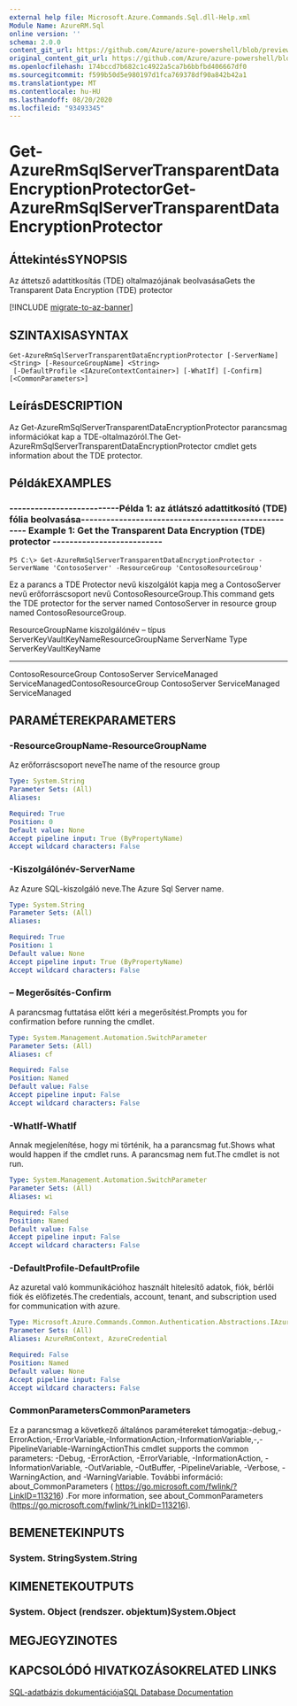 ```yaml
---
external help file: Microsoft.Azure.Commands.Sql.dll-Help.xml
Module Name: AzureRM.Sql
online version: ''
schema: 2.0.0
content_git_url: https://github.com/Azure/azure-powershell/blob/preview/src/ResourceManager/Sql/Commands.Sql/help/Get-AzureRmSqlServerTransparentDataEncryptionProtector.md
original_content_git_url: https://github.com/Azure/azure-powershell/blob/preview/src/ResourceManager/Sql/Commands.Sql/help/Get-AzureRmSqlServerTransparentDataEncryptionProtector.md
ms.openlocfilehash: 174bccd7b682c1c4922a5ca7b6bbfbd406667df0
ms.sourcegitcommit: f599b50d5e980197d1fca769378df90a842b42a1
ms.translationtype: MT
ms.contentlocale: hu-HU
ms.lasthandoff: 08/20/2020
ms.locfileid: "93493345"
---
```

# <span data-ttu-id="bcec0-101">Get-AzureRmSqlServerTransparentDataEncryptionProtector</span><span class="sxs-lookup"><span data-stu-id="bcec0-101">Get-AzureRmSqlServerTransparentDataEncryptionProtector</span></span>

## <span data-ttu-id="bcec0-102">Áttekintés</span><span class="sxs-lookup"><span data-stu-id="bcec0-102">SYNOPSIS</span></span>
<span data-ttu-id="bcec0-103">Az áttetsző adattitkosítás (TDE) oltalmazójának beolvasása</span><span class="sxs-lookup"><span data-stu-id="bcec0-103">Gets the Transparent Data Encryption (TDE) protector</span></span>

[!INCLUDE [migrate-to-az-banner](../../includes/migrate-to-az-banner.md)]

## <span data-ttu-id="bcec0-104">SZINTAXISA</span><span class="sxs-lookup"><span data-stu-id="bcec0-104">SYNTAX</span></span>

```
Get-AzureRmSqlServerTransparentDataEncryptionProtector [-ServerName] <String> [-ResourceGroupName] <String>
 [-DefaultProfile <IAzureContextContainer>] [-WhatIf] [-Confirm] [<CommonParameters>]
```

## <span data-ttu-id="bcec0-105">Leírás</span><span class="sxs-lookup"><span data-stu-id="bcec0-105">DESCRIPTION</span></span>
<span data-ttu-id="bcec0-106">Az Get-AzureRmSqlServerTransparentDataEncryptionProtector parancsmag információkat kap a TDE-oltalmazóról.</span><span class="sxs-lookup"><span data-stu-id="bcec0-106">The Get-AzureRmSqlServerTransparentDataEncryptionProtector cmdlet gets information about the TDE protector.</span></span>

## <span data-ttu-id="bcec0-107">Példák</span><span class="sxs-lookup"><span data-stu-id="bcec0-107">EXAMPLES</span></span>

### <span data-ttu-id="bcec0-108">--------------------------Példa 1: az átlátszó adattitkosító (TDE) fólia beolvasása--------------------------</span><span class="sxs-lookup"><span data-stu-id="bcec0-108">--------------------------  Example 1: Get the Transparent Data Encryption (TDE) protector  --------------------------</span></span>
```
PS C:\> Get-AzureRmSqlServerTransparentDataEncryptionProtector -ServerName 'ContosoServer' -ResourceGroup 'ContosoResourceGroup'
```

<span data-ttu-id="bcec0-109">Ez a parancs a TDE Protector nevű kiszolgálót kapja meg a ContosoServer nevű erőforráscsoport nevű ContosoResourceGroup.</span><span class="sxs-lookup"><span data-stu-id="bcec0-109">This command gets the TDE protector for the server named ContosoServer in resource group named ContosoResourceGroup.</span></span>

<span data-ttu-id="bcec0-110">ResourceGroupName kiszolgálónév – típus ServerKeyVaultKeyName</span><span class="sxs-lookup"><span data-stu-id="bcec0-110">ResourceGroupName ServerName                   Type ServerKeyVaultKeyName</span></span>
----------------- ----------                   ---- ---------------------
<span data-ttu-id="bcec0-111">ContosoResourceGroup ContosoServer ServiceManaged ServiceManaged</span><span class="sxs-lookup"><span data-stu-id="bcec0-111">ContosoResourceGroup ContosoServer ServiceManaged ServiceManaged</span></span>

## <span data-ttu-id="bcec0-112">PARAMÉTEREK</span><span class="sxs-lookup"><span data-stu-id="bcec0-112">PARAMETERS</span></span>

### <span data-ttu-id="bcec0-113">-ResourceGroupName</span><span class="sxs-lookup"><span data-stu-id="bcec0-113">-ResourceGroupName</span></span>
<span data-ttu-id="bcec0-114">Az erőforráscsoport neve</span><span class="sxs-lookup"><span data-stu-id="bcec0-114">The name of the resource group</span></span>

```yaml
Type: System.String
Parameter Sets: (All)
Aliases: 

Required: True
Position: 0
Default value: None
Accept pipeline input: True (ByPropertyName)
Accept wildcard characters: False
```

### <span data-ttu-id="bcec0-115">-Kiszolgálónév</span><span class="sxs-lookup"><span data-stu-id="bcec0-115">-ServerName</span></span>
<span data-ttu-id="bcec0-116">Az Azure SQL-kiszolgáló neve.</span><span class="sxs-lookup"><span data-stu-id="bcec0-116">The Azure Sql Server name.</span></span>

```yaml
Type: System.String
Parameter Sets: (All)
Aliases: 

Required: True
Position: 1
Default value: None
Accept pipeline input: True (ByPropertyName)
Accept wildcard characters: False
```

### <span data-ttu-id="bcec0-117">– Megerősítés</span><span class="sxs-lookup"><span data-stu-id="bcec0-117">-Confirm</span></span>
<span data-ttu-id="bcec0-118">A parancsmag futtatása előtt kéri a megerősítést.</span><span class="sxs-lookup"><span data-stu-id="bcec0-118">Prompts you for confirmation before running the cmdlet.</span></span>

```yaml
Type: System.Management.Automation.SwitchParameter
Parameter Sets: (All)
Aliases: cf

Required: False
Position: Named
Default value: False
Accept pipeline input: False
Accept wildcard characters: False
```

### <span data-ttu-id="bcec0-119">-WhatIf</span><span class="sxs-lookup"><span data-stu-id="bcec0-119">-WhatIf</span></span>
<span data-ttu-id="bcec0-120">Annak megjelenítése, hogy mi történik, ha a parancsmag fut.</span><span class="sxs-lookup"><span data-stu-id="bcec0-120">Shows what would happen if the cmdlet runs.</span></span>
<span data-ttu-id="bcec0-121">A parancsmag nem fut.</span><span class="sxs-lookup"><span data-stu-id="bcec0-121">The cmdlet is not run.</span></span>

```yaml
Type: System.Management.Automation.SwitchParameter
Parameter Sets: (All)
Aliases: wi

Required: False
Position: Named
Default value: False
Accept pipeline input: False
Accept wildcard characters: False
```

### <span data-ttu-id="bcec0-122">-DefaultProfile</span><span class="sxs-lookup"><span data-stu-id="bcec0-122">-DefaultProfile</span></span>
<span data-ttu-id="bcec0-123">Az azuretal való kommunikációhoz használt hitelesítő adatok, fiók, bérlői fiók és előfizetés.</span><span class="sxs-lookup"><span data-stu-id="bcec0-123">The credentials, account, tenant, and subscription used for communication with azure.</span></span>

```yaml
Type: Microsoft.Azure.Commands.Common.Authentication.Abstractions.IAzureContextContainer
Parameter Sets: (All)
Aliases: AzureRmContext, AzureCredential

Required: False
Position: Named
Default value: None
Accept pipeline input: False
Accept wildcard characters: False
```

### <span data-ttu-id="bcec0-124">CommonParameters</span><span class="sxs-lookup"><span data-stu-id="bcec0-124">CommonParameters</span></span>
<span data-ttu-id="bcec0-125">Ez a parancsmag a következő általános paramétereket támogatja:-debug,-ErrorAction,-ErrorVariable,-InformationAction,-InformationVariable,-,-PipelineVariable-WarningAction</span><span class="sxs-lookup"><span data-stu-id="bcec0-125">This cmdlet supports the common parameters: -Debug, -ErrorAction, -ErrorVariable, -InformationAction, -InformationVariable, -OutVariable, -OutBuffer, -PipelineVariable, -Verbose, -WarningAction, and -WarningVariable.</span></span> <span data-ttu-id="bcec0-126">További információ: about_CommonParameters ( https://go.microsoft.com/fwlink/?LinkID=113216) .</span><span class="sxs-lookup"><span data-stu-id="bcec0-126">For more information, see about_CommonParameters (https://go.microsoft.com/fwlink/?LinkID=113216).</span></span>

## <span data-ttu-id="bcec0-127">BEMENETEK</span><span class="sxs-lookup"><span data-stu-id="bcec0-127">INPUTS</span></span>

### <span data-ttu-id="bcec0-128">System. String</span><span class="sxs-lookup"><span data-stu-id="bcec0-128">System.String</span></span>

## <span data-ttu-id="bcec0-129">KIMENETEK</span><span class="sxs-lookup"><span data-stu-id="bcec0-129">OUTPUTS</span></span>

### <span data-ttu-id="bcec0-130">System. Object (rendszer. objektum)</span><span class="sxs-lookup"><span data-stu-id="bcec0-130">System.Object</span></span>

## <span data-ttu-id="bcec0-131">MEGJEGYZI</span><span class="sxs-lookup"><span data-stu-id="bcec0-131">NOTES</span></span>

## <span data-ttu-id="bcec0-132">KAPCSOLÓDÓ HIVATKOZÁSOK</span><span class="sxs-lookup"><span data-stu-id="bcec0-132">RELATED LINKS</span></span>

[<span data-ttu-id="bcec0-133">SQL-adatbázis dokumentációja</span><span class="sxs-lookup"><span data-stu-id="bcec0-133">SQL Database Documentation</span></span>](https://docs.microsoft.com/azure/sql-database/)
